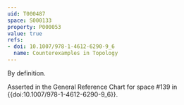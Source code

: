 ```yaml
---
uid: T000487
space: S000133
property: P000053
value: true
refs:
- doi: 10.1007/978-1-4612-6290-9_6
  name: Counterexamples in Topology
---
```


By definition.

Asserted in the General Reference Chart for space #139 in
{{doi:10.1007/978-1-4612-6290-9_6}}.
